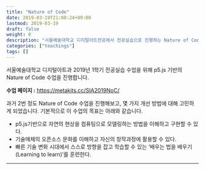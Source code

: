 ```yaml
---
title: "Nature of Code"
date: 2019-03-19T21:08:24+09:00
lastmod: 2019-03-19
draft: false
weight: 0
description: "서울예술대학교 디지털아트전공에서 전공실습으로 진행하는 Nature of Code"
categories: ["teachings"]
tags: []
---
```


서울예술대학교 디지털아트과 2019년 1학기 전공실습 수업을 위해 p5.js 기반의 Nature of Code 수업을 진행합니다.

**수업 페이지 :** https://metakits.cc/SIA2019NoC/

과거 2번 정도 Nature of Code 수업을 진행해보고, 몇 가지 개선 방법에 대해 고민하게 되었습니다.
기본적으로 이 수업의 목표는 아래와 같습니다.

 * p5.js기반으로 자연의 현상을 컴퓨팅으로 모델링하는 방법을 이해하고 구현할 수 있다.
 * 기술매체의 오픈소스 문화를 이해하고 자신의 창작과정에 활용할 수 있다.
 * 빠른 기술 변화 시대에서 스스로 방향을 잡고 학습할 수 있는 ‘배우는 법을 배우기 (Learning to learn)’를 훈련한다.

 ----
